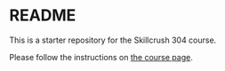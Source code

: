 # README

This is a starter repository for the Skillcrush 304 course.

Please follow the instructions on [the course
page](https://learn.skillcrush.com/classes/ruby-on-rails-wpcw/).
